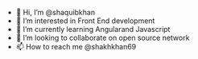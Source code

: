 - 👋 Hi, I’m @shaquibkhan
- 👀 I’m interested in Front End development
- 🌱 I’m currently learning Angularand Javascript
- 💞️ I’m looking to collaborate on open source network
- 📫 How to reach me @shakhkhan69

<!---
shaquibkhan/shaquibkhan is a ✨ special ✨ repository because its `README.md` (this file) appears on your GitHub profile.
You can click the Preview link to take a look at your changes.
--->
